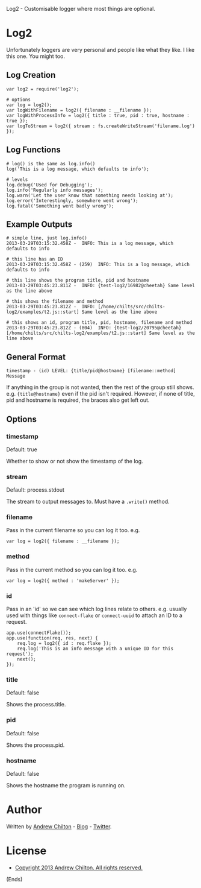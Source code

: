 Log2 - Customisable logger where most things are optional.

# Log2 #

Unfortunately loggers are very personal and people like what they like. I like this one. You might too.

## Log Creation ##

```
var log2 = require('log2');

# options
var log = log2();
var logWithFilename = log2({ filename : __filename });
var logWithProcessInfo = log2({ title : true, pid : true, hostname : true });
var logToStream = log2({ stream : fs.createWriteStream('filename.log') });
```

## Log Functions ##

```
# log() is the same as log.info()
log('This is a log message, which defaults to info');

# levels
log.debug('Used for Debugging');
log.info('Regularly info messages');
log.warn('Let the user know that something needs looking at');
log.error('Interestingly, somewhere went wrong');
log.fatal('Something went badly wrong');
```

## Example Outputs ##

```
# simple line, just log.info()
2013-03-29T03:15:32.458Z -  INFO: This is a log message, which defaults to info

# this line has an ID
2013-03-29T03:15:32.458Z - (259)  INFO: This is a log message, which defaults to info

# this line shows the program title, pid and hostname
2013-03-29T03:45:23.811Z -  INFO: {test-log2/16982@cheetah} Same level as the line above

# this shows the filename and method
2013-03-29T03:45:23.812Z -  INFO: [/home/chilts/src/chilts-log2/examples/t2.js::start] Same level as the line above

# this shows an id, program title, pid, hostname, filename and method
2013-03-29T03:45:23.812Z - (804)  INFO: {test-log2/20795@cheetah} [/home/chilts/src/chilts-log2/examples/t2.js::start] Same level as the line above
```

## General Format ##

```
timestamp - (id) LEVEL: {title/pid@hostname} [filename::method] Message
```

If anything in the group is not wanted, then the rest of the group still shows. e.g. ```{title@hostname}``` even if the
pid isn't required. However, if none of title, pid and hostname is required, the braces also get left out.

## Options ##

### timestamp ###

Default: true

Whether to show or not show the timestamp of the log.

### stream ###

Default: process.stdout

The stream to output messages to. Must have a ```.write()``` method.

### filename ###

Pass in the current filename so you can log it too. e.g.

```
var log = log2({ filename : __filename });
```

### method ###

Pass in the current method so you can log it too. e.g.

```
var log = log2({ method : 'makeServer' });
```

### id ###

Pass in an 'id' so we can see which log lines relate to others. e.g. usually used with things like ```connect-flake```
or ```connect-uuid``` to attach an ID to a request.

```
app.use(connectFlake());
app.use(function(req, res, next) {
    req.log = log2({ id : req.flake });
    req.log('This is an info message with a unique ID for this request');
    next();
});
```

### title ###

Default: false

Shows the process.title.

### pid ###

Default: false

Shows the process.pid.

### hostname ###

Default: false

Shows the hostname the program is running on.

# Author #

Written by [Andrew Chilton](http://chilts.org/) - [Blog](http://chilts.org/blog/) -
[Twitter](https://twitter.com/andychilton).

# License #

* [Copyright 2013 Andrew Chilton.  All rights reserved.](http://chilts.mit-license.org/2013/)

(Ends)

